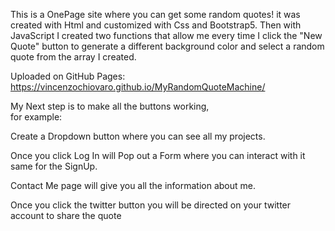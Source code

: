 
This is a OnePage site where you can get some random quotes!
 it was created with Html and customized with Css and Bootstrap5. Then with JavaScript I created two functions that allow me every time I click the "New Quote" button to generate a different background color and select a random quote from the array I created.


Uploaded on GitHub Pages: https://vincenzochiovaro.github.io/MyRandomQuoteMachine/


My Next step is to make all the buttons working,  
for example: 

Create a Dropdown button where you can see all my projects.  


Once you click Log In will Pop out a Form where you can interact with it same for the SignUp.


Contact Me page will give you all the information about me.


Once you click the twitter button you will be directed on your twitter account to share the quote




